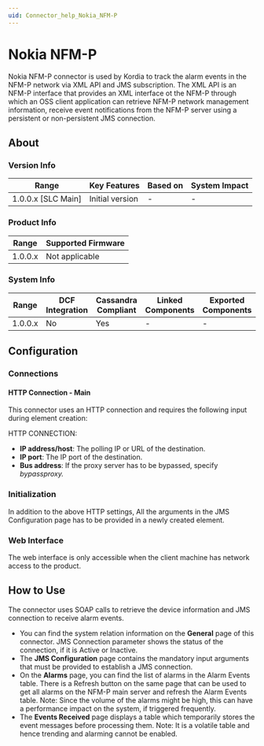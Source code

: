 ```yaml
---
uid: Connector_help_Nokia_NFM-P
---
```


# Nokia NFM-P

Nokia NFM-P connector is used by Kordia to track the alarm events in the NFM-P network via XML API and JMS subscription. The XML API is an NFM-P interface that provides an XML interface ot the NFM-P through which an OSS client application can retrieve NFM-P network management information, receive event notifications from the NFM-P server using a persistent or non-persistent JMS connection.

## About

### Version Info

| **Range**            | **Key Features** | **Based on** | **System Impact** |
|----------------------|------------------|--------------|-------------------|
| 1.0.0.x \[SLC Main\] | Initial version  | \-           | \-                |

### Product Info

| **Range** | **Supported Firmware** |
|-----------|------------------------|
| 1.0.0.x   | Not applicable         |

### System Info

| **Range** | **DCF Integration** | **Cassandra Compliant** | **Linked Components** | **Exported Components** |
|-----------|---------------------|-------------------------|-----------------------|-------------------------|
| 1.0.0.x   | No                  | Yes                     | \-                    | \-                      |

## Configuration

### Connections

#### HTTP Connection - Main

This connector uses an HTTP connection and requires the following input during element creation:

HTTP CONNECTION:

- **IP address/host**: The polling IP or URL of the destination.
- **IP port**: The IP port of the destination.
- **Bus address**: If the proxy server has to be bypassed, specify *bypassproxy.*

### Initialization

In addition to the above HTTP settings, All the arguments in the JMS Configuration page has to be provided in a newly created element.

### Web Interface

The web interface is only accessible when the client machine has network access to the product.

## How to Use

The connector uses SOAP calls to retrieve the device information and JMS connection to receive alarm events.

- You can find the system relation information on the **General** page of this connector. JMS Connection parameter shows the status of the connection, if it is Active or Inactive.
- The **JMS Configuration** page contains the mandatory input arguments that must be provided to establish a JMS connection.
- On the **Alarms** page, you can find the list of alarms in the Alarm Events table. There is a Refresh button on the same page that can be used to get all alarms on the NFM-P main server and refresh the Alarm Events table. Note: Since the volume of the alarms might be high, this can have a performance impact on the system, if triggered frequently.
- The **Events Received** page displays a table which temporarily stores the event messages before processing them. Note: It is a volatile table and hence trending and alarming cannot be enabled.
